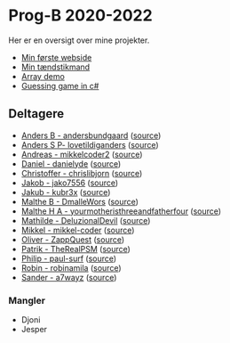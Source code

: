 # Prog-B 2020-2022

Her er en oversigt over mine projekter.

- [Min første webside](kageside/)
- [Min tændstikmand](stickman/)
- [Array demo](array-demo/)
- [Guessing game in c#](https://github.com/rsthtx/prog-b-2020/blob/master/c-sharp/guessing-game/Program.cs) 


## Deltagere

- [Anders B - andersbundgaard](https://andersbundgaard.github.io/) ([source](https://github.com/andersbundgaard/andersbundgaard.github.io))
- [Anders S P- lovetildiganders](https://lovetildiganders.github.io/) ([source](https://github.com/lovetildiganders/lovetildiganders.github.io))
- [Andreas - mikkelcoder2](https://mikkelcoder2.github.io/) ([source](https://github.com/mikkelcoder2/mikkelcoder2.github.io))
- [Daniel - danielyde](https://danielyde.github.io/) ([source](https://github.com/danielyde/danielyde.github.io))
- [Christoffer - chrislibjorn](https://chrislibjorn.github.io/) ([source](https://github.com/chrislibjorn/chrislibjorn.github.io))
- [Jakob - jako7556](https://jako7556.github.io/) ([source](https://github.com/jako7556/jako7556.github.io))
- [Jakub - kubr3x](https://kubr3x.github.io/) ([source](https://github.com/kubr3x/kubr3x.github.io))
- [Malthe B - DmalleWors](https://DmalleWors.github.io/) ([source](https://github.com/DmalleWors/DmalleWors.github.io))
- [Malthe H A - yourmotheristhreeandfatherfour](https://yourmotheristhreeandfatherfour.github.io/) ([source](https://github.com/yourmotheristhreeandfatherfour/yourmotheristhreeandfatherfour.github.io))
- [Mathilde - DeluzionalDevil](https://DeluzionalDevil.github.io/) ([source](https://github.com/DeluzionalDevil/DeluzionalDevil.github.io))
- [Mikkel - mikkel-coder](https://mikkel-coder.github.io/) ([source](https://github.com/mikkel-coder/mikkel-coder.github.io))
- [Oliver - ZappQuest](https://ZappQuest.github.io/) ([source](https://github.com/ZappQuest/ZappQuest.github.io))
- [Patrik - TheRealPSM](https://TheRealPSM.github.io/) ([source](https://github.com/TheRealPSM/TheRealPSM.github.io))
- [Philip - paul-surf](https://paul-surf.github.io/) ([source](https://github.com/paul-surf/paul-surf.github.io))
- [Robin - robinamila](https://robinamila.github.io/) ([source](https://github.com/robinamila/robinamila.github.io))
- [Sander - a7wayz](https://a7wayz.github.io/) ([source](https://github.com/a7wayz/a7wayz.github.io))

### Mangler

<!-- - [Navn - user](https://user.github.io/) ([source](https://github.com/user/user.github.io)) -->

- Djoni
- Jesper


